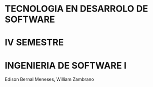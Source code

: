 # TECNOLOGIA EN DESARROLO DE SOFTWARE
# IV SEMESTRE
# INGENIERIA DE SOFTWARE I

Edison Bernal Meneses,
William Zambrano 
